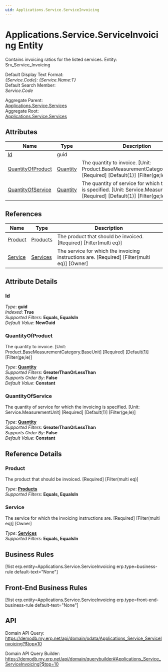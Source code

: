 ```yaml
---
uid: Applications.Service.ServiceInvoicing
---
```

# Applications.Service.ServiceInvoicing Entity

Contains invoicing ratios for the listed services. Entity: Srv_Service_Invoicing

Default Display Text Format:  
_{Service.Code}: {Service.Name:T}_  
Default Search Member:  
_Service.Code_  

Aggregate Parent:  
[Applications.Service.Services](Applications.Service.Services.md)  
Aggregate Root:  
[Applications.Service.Services](Applications.Service.Services.md)  

## Attributes

| Name | Type | Description |
| ---- | ---- | --- |
| [Id](Applications.Service.ServiceInvoicing.md#id) | guid |  
| [QuantityOfProduct](Applications.Service.ServiceInvoicing.md#quantityofproduct) | [Quantity](../data-types.md#quantity) | The quantity to invoice. [Unit: Product.BaseMeasurementCategory.BaseUnit] [Required] [Default(1)] [Filter(ge;le)] 
| [QuantityOfService](Applications.Service.ServiceInvoicing.md#quantityofservice) | [Quantity](../data-types.md#quantity) | The quantity of service for which the invoicing is specified. [Unit: Service.MeasurementUnit] [Required] [Default(1)] [Filter(ge;le)] 

## References

| Name | Type | Description |
| ---- | ---- | --- |
| [Product](Applications.Service.ServiceInvoicing.md#product) | [Products](General.Products.Products.md) | The product that should be invoiced. [Required] [Filter(multi eq)] |
| [Service](Applications.Service.ServiceInvoicing.md#service) | [Services](Applications.Service.Services.md) | The service for which the invoicing instructions are. [Required] [Filter(multi eq)] [Owner] |


## Attribute Details

### Id

_Type_: **guid**  
_Indexed_: **True**  
_Supported Filters_: **Equals, EqualsIn**  
_Default Value_: **NewGuid**  

### QuantityOfProduct

The quantity to invoice. [Unit: Product.BaseMeasurementCategory.BaseUnit] [Required] [Default(1)] [Filter(ge;le)]

_Type_: **[Quantity](../data-types.md#quantity)**  
_Supported Filters_: **GreaterThanOrLessThan**  
_Supports Order By_: **False**  
_Default Value_: **Constant**  

### QuantityOfService

The quantity of service for which the invoicing is specified. [Unit: Service.MeasurementUnit] [Required] [Default(1)] [Filter(ge;le)]

_Type_: **[Quantity](../data-types.md#quantity)**  
_Supported Filters_: **GreaterThanOrLessThan**  
_Supports Order By_: **False**  
_Default Value_: **Constant**  


## Reference Details

### Product

The product that should be invoiced. [Required] [Filter(multi eq)]

_Type_: **[Products](General.Products.Products.md)**  
_Supported Filters_: **Equals, EqualsIn**  

### Service

The service for which the invoicing instructions are. [Required] [Filter(multi eq)] [Owner]

_Type_: **[Services](Applications.Service.Services.md)**  
_Supported Filters_: **Equals, EqualsIn**  



## Business Rules

[!list erp.entity=Applications.Service.ServiceInvoicing erp.type=business-rule default-text="None"]

## Front-End Business Rules

[!list erp.entity=Applications.Service.ServiceInvoicing erp.type=front-end-business-rule default-text="None"]

## API

Domain API Query:
<https://demodb.my.erp.net/api/domain/odata/Applications_Service_ServiceInvoicing?$top=10>

Domain API Query Builder:
<https://demodb.my.erp.net/api/domain/querybuilder#Applications_Service_ServiceInvoicing?$top=10>

